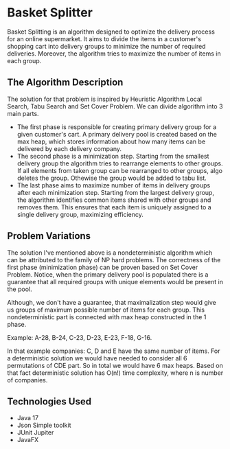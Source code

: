 
# Basket Splitter

Basket Splitting is an algorithm designed to optimize the delivery process for an online supermarket. It aims to divide the items in a customer's shopping cart into delivery groups to minimize the number of required deliveries. Moreover, the algorithm tries to maximize the number of items in each group.




## The Algorithm Description 
The solution for that problem is inspired by Heuristic Algorithm Local Search, Tabu Search and Set Cover Problem. We can divide algorithm into 3 main parts.

- The first phase is responsible for creating primary delivery group for a given customer's cart. A primary delivery pool is created based on the max heap, which stores information about how many items can be delivered by each delivery company. 
- The second phase is a minimization step. Starting from the smallest delivery group the algorithm tries to rearrange elements to other groups. If all elements from taken group can be rearranged to other groups, algo deletes the group. Othewise the group would be added to tabu list.
- The last phase aims to maximize number of items in delivery groups after each minimization step. Starting from the largest delivery group, the algorithm identifies common items shared with other groups and removes them. This ensures that each item is uniquely assigned to a single delivery group, maximizing efficiency.
## Problem Variations
The solution I've mentioned above is a nondeterministic algorithm which can be attributed to the family of NP hard problems. The correctness of the first phase (minimization phase) can be proven based on Set Cover Problem. Notice, when the primary delivery pool is populated there is a guarantee that all required groups with unique elements would be present in the pool. 

Although, we don't have a guarantee, that maximalization step would give us groups of maximum possible number of items for each group. This nondeterministic part is connected with max heap constructed in the 1 phase.

Example: A-28, B-24, C-23, D-23, E-23, F-18, G-16.

In that example companies: C, D and E have the same number of items. For a deterministic solution we would have needed to consider all 6 permutations of CDE part. So in total we would have 6 max heaps. Based on that fact deterministic solution has O(n!) time complexity, where n is number of companies.  
## Technologies Used

- Java 17
- Json Simple toolkit
- JUnit Jupiter
- JavaFX